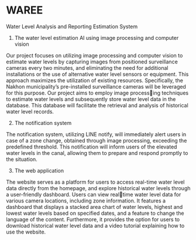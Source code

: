 # WAREE
Water Level Analysis and Reporting Estimation System

1. The water level estimation AI using image processing and computer vision

Our project focuses on utilizing image processing and computer vision to estimate water levels
by capturing images from positioned surveillance cameras every two minutes, and eliminating the need
for additional installations or the use of alternative water level sensors or equipment. This approach
maximizes the utilization of existing resources. Specifically, the Nakhon municipality’s pre-installed
surveillance cameras will be leveraged for this purpose. Our project aims to employ image processing techniques to estimate water levels and subsequently store water level data in the database. This
database will facilitate the retrieval and analysis of historical water level records.

2. The notification system

The notification system, utilizing LINE notify, will immediately alert users in case of a zone
change, obtained through image processing, exceeding the predefined threshold. This notification will
inform users of the elevated water levels in the canal, allowing them to prepare and respond promptly
to the situation.

3. The web application

The website serves as a platform for users to access real-time water level data directly from the
homepage, and explore historical water levels through a user-friendly dashboard. Users can view realtime water level data for various camera locations, including zone information. It features a dashboard
that displays a stacked area chart of water levels, highest and lowest water levels based on specified
dates, and a feature to change the language of the content. Furthermore, it provides the option for users
to download historical water level data and a video tutorial explaining how to use the website.
